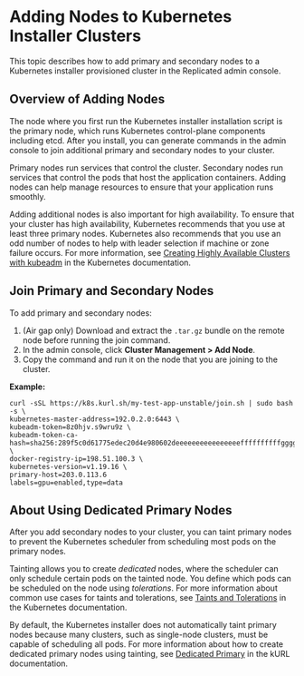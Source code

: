# Adding Nodes to Kubernetes Installer Clusters

This topic describes how to add primary and secondary nodes to a Kubernetes installer provisioned cluster in the Replicated admin console.

## Overview of Adding Nodes

The node where you first run the Kubernetes installer installation script is the primary node, which runs Kubernetes control-plane components including etcd. After you install, you can generate commands in the admin console to join additional primary and secondary nodes to your cluster.

Primary nodes run services that control the cluster. Secondary nodes run services that control the pods that host the application containers. Adding nodes can help manage resources to ensure that your application runs smoothly.

Adding additional nodes is also important for high availability. To ensure that your cluster has high availability, Kubernetes recommends that you use at least three primary nodes. Kubernetes also recommends that you use an odd number of nodes to help with leader selection if machine or zone failure occurs. For more information, see [Creating Highly Available Clusters with kubeadm](https://kubernetes.io/docs/setup/production-environment/tools/kubeadm/high-availability/) in the Kubernetes documentation.

## Join Primary and Secondary Nodes

To add primary and secondary nodes:

1. (Air gap only) Download and extract the `.tar.gz` bundle on the remote node before running the join command.
1. In the admin console, click **Cluster Management > Add Node**.
1. Copy the command and run it on the node that you are joining to the cluster.

  **Example:**

  ```
  curl -sSL https://k8s.kurl.sh/my-test-app-unstable/join.sh | sudo bash -s \
  kubernetes-master-address=192.0.2.0:6443 \
  kubeadm-token=8z0hjv.s9wru9z \
  kubeadm-token-ca-hash=sha256:289f5c0d61775edec20d4e980602deeeeeeeeeeeeeeeeffffffffffggggggg \
  docker-registry-ip=198.51.100.3 \
  kubernetes-version=v1.19.16 \
  primary-host=203.0.113.6
  labels=gpu=enabled,type=data
  ```

## About Using Dedicated Primary Nodes

After you add secondary nodes to your cluster, you can taint primary nodes to prevent the Kubernetes scheduler from scheduling most pods on the primary nodes.

Tainting allows you to create _dedicated_ nodes, where the scheduler can only schedule certain pods on the tainted node. You define which pods can be scheduled on the node using _tolerations_. For more information about common use cases for taints and tolerations, see [Taints and Tolerations](https://kubernetes.io/docs/concepts/scheduling-eviction/taint-and-toleration/) in the Kubernetes documentation.

By default, the Kubernetes installer does not automatically taint primary nodes because many clusters, such as single-node clusters, must be capable of scheduling all pods. For more information about how to create dedicated primary nodes using tainting, see [Dedicated Primary](https://kurl.sh/docs/install-with-kurl/dedicated-primary) in the kURL documentation.
